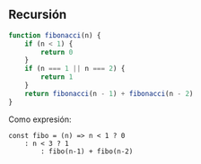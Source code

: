 ## Recursión

```js
function fibonacci(n) {
    if (n < 1) {
        return 0
    }
    if (n === 1 || n === 2) {
        return 1
    }
    return fibonacci(n - 1) + fibonacci(n - 2)
}
```
<div class="fragment">
Como expresión:
<pre><code class="lang-js hljs javascript">const fibo = (n) => n < 1 ? 0
    : n < 3 ? 1
        : fibo(n-1) + fibo(n-2)
</code></pre>
</div>

